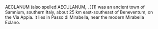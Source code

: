 AECLANUM (also spelled AECULANUM, , )[1] was an ancient town of Samnium, southern Italy, about 25 km east-southeast of Beneventum, on the Via Appia. It lies in Passo di Mirabella, near the modern Mirabella Eclano.
